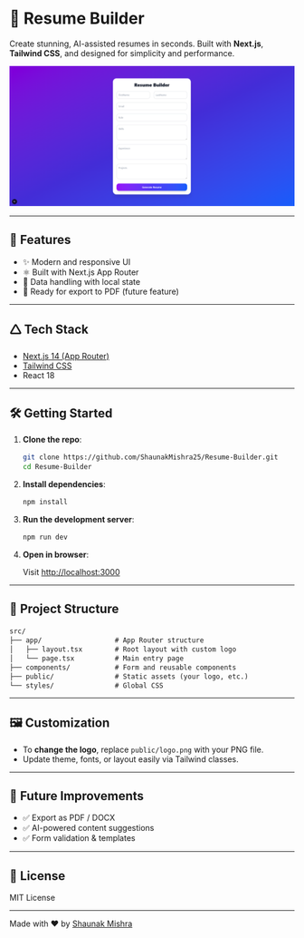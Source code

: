 # 📝 Resume Builder

Create stunning, AI-assisted resumes in seconds. Built with **Next.js**, **Tailwind CSS**, and designed for simplicity and performance.

![App Screenshot](./public/image.png)

---

## 🚀 Features

- ✨ Modern and responsive UI  
- ⚛️ Built with Next.js App Router  
- 📂 Data handling with local state  
- 📄 Ready for export to PDF (future feature)

---

## 🛆 Tech Stack

- [Next.js 14 (App Router)](https://nextjs.org/)
- [Tailwind CSS](https://tailwindcss.com/)
- React 18

---

## 🛠️ Getting Started

1. **Clone the repo**:

   ```bash
   git clone https://github.com/ShaunakMishra25/Resume-Builder.git
   cd Resume-Builder
   ```

2. **Install dependencies**:

   ```bash
   npm install
   ```

3. **Run the development server**:

   ```bash
   npm run dev
   ```

4. **Open in browser**:

   Visit [http://localhost:3000](http://localhost:3000)

---

## 📁 Project Structure

```
src/
├── app/                  # App Router structure
│   ├── layout.tsx        # Root layout with custom logo
│   └── page.tsx          # Main entry page
├── components/           # Form and reusable components
├── public/               # Static assets (your logo, etc.)
└── styles/               # Global CSS
```

---

## 🖼️ Customization

- To **change the logo**, replace `public/logo.png` with your PNG file.
- Update theme, fonts, or layout easily via Tailwind classes.

---

## 🧠 Future Improvements

- ✅ Export as PDF / DOCX
- ✅ AI-powered content suggestions
- ✅ Form validation & templates

---

## 📄 License

MIT License

---

Made with ❤️ by [Shaunak Mishra](https://github.com/ShaunakMishra25)
